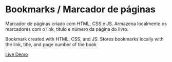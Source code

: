 # Bookmarks / Marcador de páginas

Marcador de páginas criado com HTML, CSS e JS.
 Armazena localmente os marcadores com o link, título e número da página do livro.

Bookmark created with HTML, CSS, and JS.
Stores bookmarks locally with the link, title, and page number of the book


[Live Demo](https://pedroaloonso.github.io/Bookmark/)

